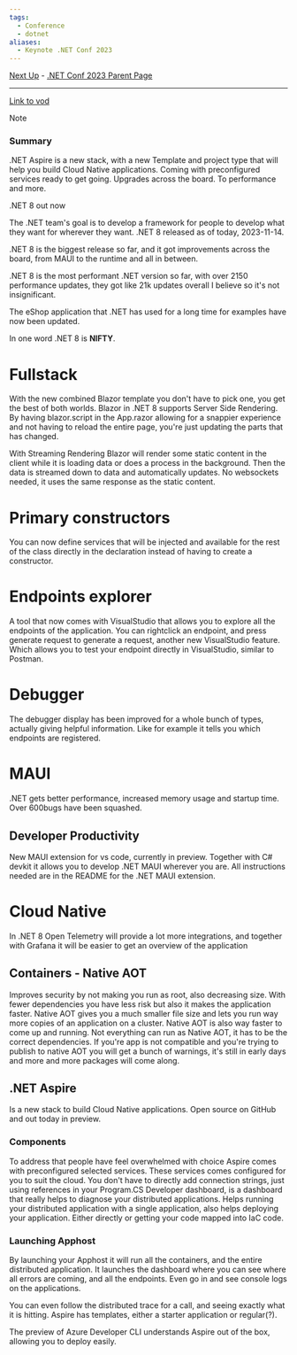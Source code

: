```yaml
---
tags:
  - Conference
  - dotnet
aliases:
  - Keynote .NET Conf 2023
---
```

[Next Up](Full%20stack%20web%20UI%20with%20Blazor%20in%20.NET%208.md) - [.NET Conf 2023 Parent Page](../README.md)

---
[Link to vod](https://www.youtube.com/watch?v=mna5fg7QGz8)

>[!note]
>### Summary
>.NET Aspire is a new stack, with a new Template and project type that will help you build Cloud Native applications. Coming with preconfigured services ready to get going.
>Upgrades across the board. To performance and more. 
>
>.NET 8 out now

The .NET team's goal is to develop a framework for people to develop what they want for wherever they want. 
.NET 8 released as of today, 2023-11-14.

.NET 8 is the biggest release so far, and it got improvements across the board, from MAUI to the runtime and all in between.

.NET 8 is the most performant .NET version so far, with over 2150 performance updates, they got like 21k updates overall I believe so it's not insignificant.

The eShop application that .NET has used for a long time for examples have now been updated.

In one word .NET 8 is **NIFTY**. 
# Fullstack
With the new combined Blazor template you don't have to pick one, you get the best of both worlds. Blazor in .NET 8 supports Server Side Rendering. By having blazor.script in the App.razor allowing for a snappier experience and not having to reload the entire page, you're just updating the parts that has changed.

With Streaming Rendering Blazor will render some static content in the client while it is loading data or does a process in the background. Then the data is streamed down to data and automatically updates. No websockets needed, it uses the same response as the static content.
# Primary constructors
You can now define services that will be injected and available for the rest of the class directly in the declaration instead of having to create a constructor.
# Endpoints explorer
A tool that now comes with VisualStudio that allows you to explore all the endpoints of the application. You can rightclick an endpoint, and press generate request to generate a request, another new VisualStudio feature. Which allows you to test your endpoint directly in VisualStudio, similar to Postman.
# Debugger
The debugger display has been improved for a whole bunch of types, actually giving helpful information. Like for example it tells you which endpoints are registered.
# MAUI
.NET gets better performance, increased memory usage and startup time. Over 600bugs have been squashed. 
## Developer Productivity
New MAUI extension for vs code, currently in preview. Together with C# devkit it allows you to develop .NET MAUI wherever you are. All instructions needed are in the README for the .NET MAUI extension.
# Cloud Native
In .NET 8 Open Telemetry will provide a lot more integrations, and together with Grafana it will be easier to get an overview of the application
## Containers - Native AOT
Improves security by not making you run as root, also decreasing size. With fewer dependencies you have less risk but also it makes the application faster.  Native AOT gives you a much smaller file size and lets you run way more copies of an application on a cluster. Native AOT is also way faster to come up and running. Not everything can run as Native AOT, it has to be the correct dependencies. If you're app is not compatible and you're trying to publish to native AOT you will get a bunch of warnings, it's still in early days and more and more packages will come along.
## .NET Aspire
Is a new stack to build Cloud Native applications. Open source on GitHub and out today in preview.
### Components
To address that people have feel overwhelmed with choice Aspire comes with preconfigured selected services. These services comes configured for you to suit the cloud. You don't have to directly add connection strings, just using references in your Program.CS
Developer dashboard, is a dashboard that really helps to diagnose your distributed applications. Helps running your distributed application with a single application, also helps deploying your application. Either directly or getting your code mapped into IaC code.
### Launching Apphost
By launching your Apphost it will run all the containers, and the entire distributed application. It launches the dashboard where you can see where all errors are coming, and all the endpoints. Even go in and see console logs on the applications.

You can even follow the distributed trace for a call, and seeing exactly what it is hitting. Aspire has templates, either a starter application or regular(?).

The preview of Azure Developer CLI understands Aspire out of the box, allowing you to deploy easily.

